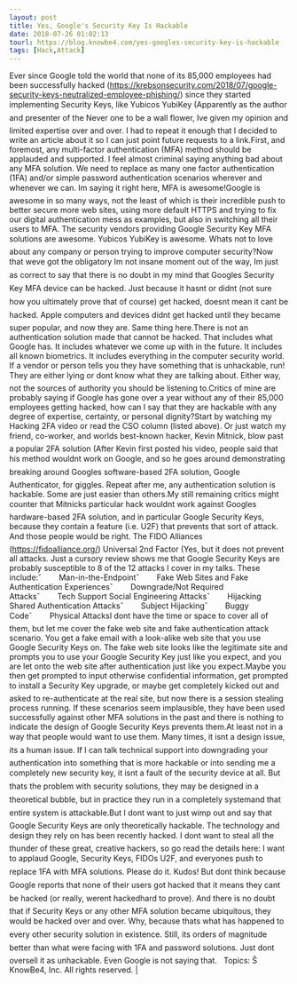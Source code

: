 ```yaml
---
layout: post
title: Yes, Google's Security Key Is Hackable
date: 2018-07-26 01:02:13
tourl: https://blog.knowbe4.com/yes-googles-security-key-is-hackable
tags: [Hack,Attack]
---
```

Ever since Google told the world that none of its 85,000 employees had been successfully hacked (https://krebsonsecurity.com/2018/07/google-security-keys-neutralized-employee-phishing/) since they started implementing Security Keys, like Yubicos YubiKey (Apparently as the author and presenter of the Never one to be a wall flower, Ive given my opinion and limited expertise over and over. I had to repeat it enough that I decided to write an article about it so I can just point future requests to a link.First, and foremost, any multi-factor authentication (MFA) method should be applauded and supported. I feel almost criminal saying anything bad about any MFA solution. We need to replace as many one factor authentication (1FA) and/or simple password authentication scenarios wherever and whenever we can. Im saying it right here, MFA is awesome!Google is awesome in so many ways, not the least of which is their incredible push to better secure more web sites, using more default HTTPS and trying to fix our digital authentication mess as examples, but also in switching all their users to MFA. The security vendors providing Google Security Key MFA solutions are awesome. Yubicos YubiKey is awesome. Whats not to love about any company or person trying to improve computer security?Now that weve got the obligatory Im not insane moment out of the way, Im just as correct to say that there is no doubt in my mind that Googles Security Key MFA device can be hacked. Just because it hasnt or didnt (not sure how you ultimately prove that of course) get hacked, doesnt mean it cant be hacked. Apple computers and devices didnt get hacked until they became super popular, and now they are. Same thing here.There is not an authentication solution made that cannot be hacked. That includes what Google has. It includes whatever we come up with in the future. It includes all known biometrics. It includes everything in the computer security world. If a vendor or person tells you they have something that is unhackable, run! They are either lying or dont know what they are talking about. Either way, not the sources of authority you should be listening to.Critics of mine are probably saying if Google has gone over a year without any of their 85,000 employees getting hacked, how can I say that they are hackable with any degree of expertise, certainty, or personal dignity?Start by watching my Hacking 2FA video or read the CSO column (listed above). Or just watch my friend, co-worker, and worlds best-known hacker, Kevin Mitnick, blow past a popular 2FA solution (After Kevin first posted his video, people said that his method wouldnt work on Google, and so he goes around demonstrating breaking around Googles software-based 2FA solution, Google Authenticator, for giggles. Repeat after me, any authentication solution is hackable. Some are just easier than others.My still remaining critics might counter that Mitnicks particular hack wouldnt work against Googles hardware-based 2FA solution, and in particular Google Security Keys, because they contain a feature (i.e. U2F) that prevents that sort of attack. And those people would be right. The FIDO Alliances (https://fidoalliance.org/) Universal 2nd Factor (Yes, but it does not prevent all attacks. Just a cursory review shows me that Google Security Keys are probably susceptible to 8 of the 12 attacks I cover in my talks. These include:ˇ        Man-in-the-Endpointˇ        Fake Web Sites and Fake Authentication Experiencesˇ        Downgrade/Not Required Attacksˇ        Tech Support Social Engineering Attacksˇ        Hijacking Shared Authentication Attacksˇ        Subject Hijackingˇ        Buggy Codeˇ        Physical AttacksI dont have the time or space to cover all of them, but let me cover the fake web site and fake authentication attack scenario. You get a fake email with a look-alike web site that you use Google Security Keys on. The fake web site looks like the legitimate site and prompts you to use your Google Security Key just like you expect, and you are let onto the web site after authentication just like you expect.Maybe you then get prompted to input otherwise confidential information, get prompted to install a Security Key upgrade, or maybe get completely kicked out and asked to re-authenticate at the real site, but now there is a session stealing process running. If these scenarios seem implausible, they have been used successfully against other MFA solutions in the past and there is nothing to indicate the design of Google Security Keys prevents them.At least not in a way that people would want to use them. Many times, it isnt a design issue, its a human issue. If I can talk technical support into downgrading your authentication into something that is more hackable or into sending me a completely new security key, it isnt a fault of the security device at all. But thats the problem with security solutions, they may be designed in a theoretical bubble, but in practice they run in a completely systemand that entire system is attackable.But I dont want to just wimp out and say that Google Security Keys are only theoretically hackable. The technology and design they rely on has been recently hacked. I dont want to steal all the thunder of these great, creative hackers, so go read the details here: I want to applaud Google, Security Keys, FIDOs U2F, and everyones push to replace 1FA with MFA solutions. Please do it. Kudos! But dont think because Google reports that none of their users got hacked that it means they cant be hacked (or really, werent hackedhard to prove). And there is no doubt that if Security Keys or any other MFA solution became ubiquitous, they would be hacked over and over. Why, because thats what has happened to every other security solution in existence. Still, its orders of magnitude better than what were facing with 1FA and password solutions. Just dont oversell it as unhackable. Even Google is not saying that.   Topics: Š KnowBe4, Inc. All rights reserved. | 
